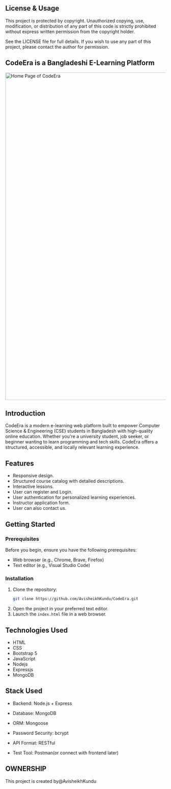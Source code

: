 ## License & Usage

This project is protected by copyright. Unauthorized copying, use, modification, or distribution of any part of this code is strictly prohibited without express written permission from the copyright holder.

See the LICENSE file for full details. If you wish to use any part of this project, please contact the author for permission.
## CodeEra is a Bangladeshi E-Learning Platform
<img width="1897" height="1027" alt="Home Page of CodeEra" src="https://github.com/user-attachments/assets/55f5aa0c-ac76-4499-8f68-7f0d537fd508" />



## Introduction

CodeEra is a modern e-learning web platform built to empower Computer Science & Engineering (CSE) students in Bangladesh with high-quality online education. Whether you're a university student, job seeker, or beginner wanting to learn programming and tech skills. CodeEra offers a structured, accessible, and locally relevant learning experience.

## Features

- Responsive design.
- Structured course catalog with detailed descriptions.
- Interactive lessons.
- User can register and Login.
- User authentication for personalized learning experiences.
- Instructor application form.
- User can also contact us.

## Getting Started

### Prerequisites

Before you begin, ensure you have the following prerequisites:

- Web browser (e.g., Chrome, Brave, Firefox)
- Text editor (e.g., Visual Studio Code)

### Installation

1. Clone the repository:
   ```bash
   git clone https://github.com/AvisheikhKundu/CodeEra.git

2. Open the project in your preferred text editor.
3. Launch the `index.html` file in a web browser.

## Technologies Used

- HTML
- CSS
- Bootstrap 5
- JavaScript
- Nodejs
- Expressjs
- MongoDB
## Stack Used

- Backend: Node.js + Express

- Database: MongoDB

- ORM: Mongoose

- Password Security: bcrypt

- API Format: RESTful

- Test Tool: Postman(or connect with  frontend later)




## OWNERSHIP 

This project is created by@AvisheikhKundu
